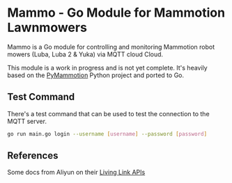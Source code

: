 # Mammo - Go Module for Mammotion Lawnmowers

Mammo is a Go module for controlling and monitoring Mammotion robot mowers (Luba, Luba 2 & Yuka) via MQTT cloud Cloud.

This module is a work in progress and is not yet complete. It's heavily based on
the [PyMammotion](https://github.com/mikey0000/PyMammotion) Python project and
ported to Go.

## Test Command

There's a test command that can be used to test the connection to the MQTT
server.

```bash
go run main.go login --username [username] --password [password]
```

## References

Some docs from Aliyun on their [Living Link APIs](https://g.alicdn.com/aic/ilop-docs/1.0.22/index.html)

